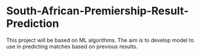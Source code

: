 # South-African-Premiership-Result-Prediction
This project will be based on ML algorithms. The aim is to develop model to use in predicting matches based on previous results.
